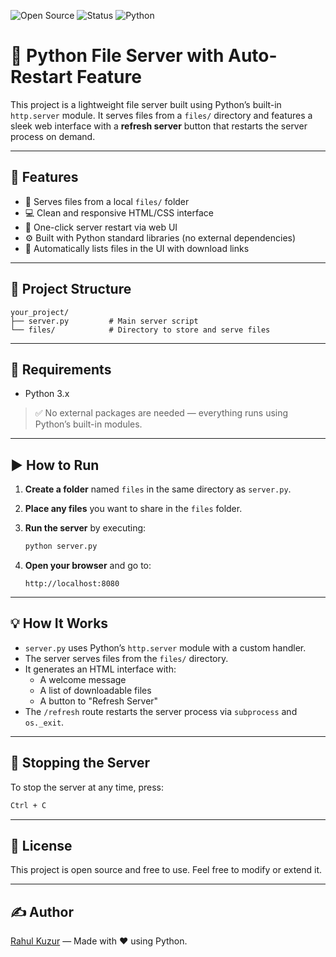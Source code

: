 ![Open Source](https://img.shields.io/badge/Open%20Source-Yes-brightgreen)
![Status](https://img.shields.io/badge/Status-Active-blue)
![Python](https://img.shields.io/badge/Python-3.1-blue)


# 📂 Python File Server with Auto-Restart Feature

This project is a lightweight file server built using Python’s built-in `http.server` module. It serves files from a `files/` directory and features a sleek web interface with a **refresh server** button that restarts the server process on demand.

---

## 🚀 Features

- 📁 Serves files from a local `files/` folder
- 💻 Clean and responsive HTML/CSS interface
- 🔄 One-click server restart via web UI
- ⚙️ Built with Python standard libraries (no external dependencies)
- 🧠 Automatically lists files in the UI with download links

---

## 📂 Project Structure

```
your_project/
├── server.py         # Main server script
└── files/            # Directory to store and serve files
```

---

## 🔧 Requirements

- Python 3.x

> ✅ No external packages are needed — everything runs using Python’s built-in modules.

---

## ▶️ How to Run

1. **Create a folder** named `files` in the same directory as `server.py`.

2. **Place any files** you want to share in the `files` folder.

3. **Run the server** by executing:

   ```bash
   python server.py
   ```

4. **Open your browser** and go to:

   ```
   http://localhost:8080
   ```

---

## 💡 How It Works

- `server.py` uses Python’s `http.server` module with a custom handler.
- The server serves files from the `files/` directory.
- It generates an HTML interface with:
  - A welcome message
  - A list of downloadable files
  - A button to "Refresh Server"
- The `/refresh` route restarts the server process via `subprocess` and `os._exit`.

---

## 🛑 Stopping the Server

To stop the server at any time, press:

```bash
Ctrl + C
```

---



## 📃 License

This project is open source and free to use. Feel free to modify or extend it.

---

## ✍️ Author
[Rahul Kuzur](https://www.facebook.com/rahul.kuzur.1) — Made with ❤️ using Python.
